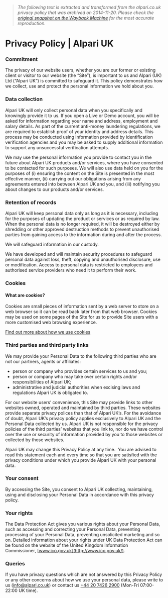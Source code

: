 > *The following text is extracted and transformed from the alpari.co.uk privacy policy that was archived on 2014-11-20. Please check the [original snapshot on the Wayback Machine](https://web.archive.org/web/20141120202053id_/http%3A//www.alpari.co.uk/privacy-policy) for the most accurate reproduction.*

# Privacy Policy | Alpari UK

### Commitment

The privacy of our website users, whether you are our former or existing client or visitor to our website (the “Site”), is important to us and Alpari (UK) Ltd (“Alpari UK”) is committed to safeguard it. This policy demonstrates how we collect, use and protect the personal information we hold about you.

### Data collection

Alpari UK will only collect personal data when you specifically and knowingly provide it to us. If you open a Live or Demo account, you will be asked for information regarding your name and address, employment and salary details. As part of the current anti-money laundering regulations, we are required to establish proof of your identity and address details. This process may be conducted using information provided by identification verification agencies and you may be asked to supply additional information to support any unsuccessful verification attempts.

We may use the personal information you provide to contact you in the future about Alpari UK products and/or services, where you have consented to be contacted for such purposes. We will also use data held on you for the purposes of (i) ensuring the content on the Site is presented in the most effective manner, (ii) carrying out our obligations arising from any agreements entered into between Alpari UK and you, and (iii) notifying you about changes to our products and/or services.

### Retention of records

Alpari UK will keep personal data only as long as it is necessary, including for the purposes of updating the product or services or as required by law. When the personal data is no longer required, it will be destroyed either by shredding or other approved destruction methods to prevent unauthorised parties from gaining access to the information during and after the process.

We will safeguard information in our custody.

We have developed and will maintain security procedures to safeguard personal data against loss, theft, copying and unauthorised disclosure, use or modification. Access to personal data is restricted to employees and authorised service providers who need it to perform their work.

### Cookies

#### What are cookies?

Cookies are small pieces of information sent by a web server to store on a web browser so it can be read back later from that web browser. Cookies may be used on some pages of the Site for us to provide Site users with a more customised web browsing experience.

[Find out more about how we use cookies](http://www.alpari.co.uk/privacy-policy/cookie-policy "Cookies")

### Third parties and third party links

We may provide your Personal Data to the following third parties who are not our partners, agents or affiliates:

  * person or company who provides certain services to us and you;
  * person or company who may take over certain rights and/or responsibilities of Alpari UK;
  * administrative and judicial authorities when excising laws and regulations Alpari UK is obligated to.



For our website users’ convenience, this Site may provide links to other websites owned, operated and maintained by third parties. These websites provide separate privacy polices than that of Alpari UK’s. For the avoidance of doubt, Alpari UK’s privacy policy applies exclusively to Alpari UK and the Personal Data collected by us. Alpari UK is not responsible for the privacy policies of the third parties’ websites that you link to, nor do we have control over the use or security of information provided by you to those websites or collected by those websites.

Alpari UK may change this Privacy Policy at any time.  You are advised to read this statement each and every time so that you are satisfied with the privacy conditions under which you provide Alpari UK with your personal data.

### Your consent

By accessing the Site, you consent to Alpari UK collecting, maintaining, using and disclosing your Personal Data in accordance with this privacy policy.

### Your rights

The Data Protection Act gives you various rights about your Personal Data, such as accessing and correcting your Personal Data, preventing processing of your Personal Data, preventing unsolicited marketing and so on. Detailed information about your rights under UK Data Protection Act can be found on the website of the United Kingdom Information Commissioner, [www.ico.gov.uk](http://www.ico.gov.uk/).

### Queries

If you have privacy questions which are not answered by this Privacy Policy or any other concerns about how we use your personal data, please write to us ([info@alpari.co.uk](mailto:info@alpari.co.uk)) or contact us [+44 20 7426 2900](tel:442074262900) (Mon-Fri 07:00-22:00 UK time).
